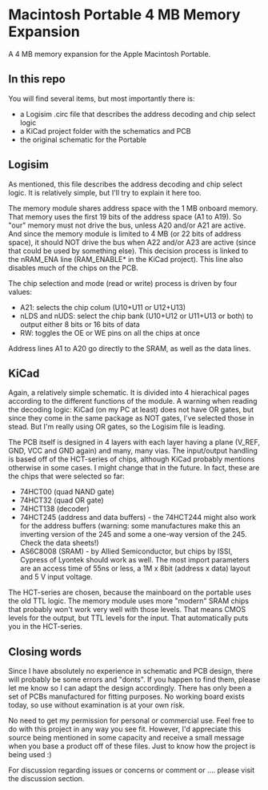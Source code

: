 # Macintosh Portable 4 MB Memory Expansion
A 4 MB memory expansion for the Apple Macintosh Portable.

## In this repo
You will find several items, but most importantly there is:
* a Logisim .circ file that describes the address decoding and chip select logic
* a KiCad project folder with the schematics and PCB
* the original schematic for the Portable

## Logisim
As mentioned, this file describes the address decoding and chip select logic. It is relatively simple, but I'll try to explain it here too.

The memory module shares address space with the 1 MB onboard memory. That memory uses the first 19 bits of the address space (A1 to A19). So "our" memory must not drive the bus, unless A20 and/or A21 are active. And since the memory module is limited to 4 MB (or 22 bits of address space), it should NOT drive the bus when A22 and/or A23 are active (since that could be used by something else). This decision process is linked to the nRAM_ENA line (RAM_ENABLE* in the KiCad project). This line also disables much of the chips on the PCB.

The chip selection and mode (read or write) process is driven by four values:
* A21: selects the chip colum (U10+U11 or U12+U13)
* nLDS and nUDS: select the chip bank (U10+U12 or U11+U13 or both) to output either 8 bits or 16 bits of data
* RW: toggles the OE or WE pins on all the chips at once

Address lines A1 to A20 go directly to the SRAM, as well as the data lines.

## KiCad
Again, a relatively simple schematic. It is divided into 4 hierachical pages according to the different functions of the module. A warning when reading the decoding logic: KiCad (on my PC at least) does not have OR gates, but since they come in the same package as NOT gates, I've selected those in stead. But I'm really using OR gates, so the Logisim file is leading.

The PCB itself is designed in 4 layers with each layer having a plane (V_REF, GND, VCC and GND again) and many, many vias. The input/output handling is based off of the HCT-series of chips, although KiCad probably mentions otherwise in some cases. I might change that in the future. In fact, these are the chips that were selected so far:
* 74HCT00 (quad NAND gate)
* 74HCT32 (quad OR gate)
* 74HCT138 (decoder)
* 74HCT245 (address and data buffers) - the 74HCT244 might also work for the address buffers (warning: some manufactures make this an inverting version of the 245 and some a one-way version of the 245. Check the data sheets!)
* AS6C8008 (SRAM) - by Allied Semiconductor, but chips by ISSI, Cypress of Lyontek should work as well. The most import parameters are an access time of 55ns or less, a 1M x 8bit (address x data) layout and 5 V input voltage.

The HCT-series are chosen, because the mainboard on the portable uses the old TTL logic. The memory module uses more "modern" SRAM chips that probably won't work very well with those levels. That means CMOS levels for the output, but TTL levels for the input. That automatically puts you in the HCT-series.

## Closing words
Since I have absolutely no experience in schematic and PCB design, there will probably be some errors and "donts". If you happen to find them, please let me know so I can adapt the design accordingly. There has only been a set of PCBs manufactured for fitting purposes. No working board exists today, so use without examination is at your own risk.

No need to get my permission for personal or commercial use. Feel free to do with this project in any way you see fit. However, I'd appreciate this source being mentioned in some capacity and receive a small message when you base a product off of these files. Just to know how the project is being used :)

For discussion regarding issues or concerns or comment or .... please visit the discussion section.
